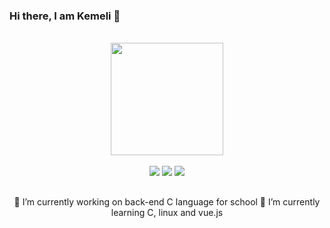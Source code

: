 ### Hi there, I am Kemeli 👋


<div align="center"><br>
   <a href="https://github.com/Kemeli">
  <img height="180em" src="https://github-readme-stats.vercel.app/api?username=Kemeli&show_icons=true&theme=dark&include_all_commits=true&count_private=true"/>
<div align="center"><br>
  <a href="https:////www.linkedin.com/in/kemeli-nogueira-431819111" target="_blank"><img src="https://img.shields.io/badge/-LinkedIn-%230077B5?style=for-the-badge&logo=linkedin&logoColor=white" target="_blank"></a> 
  <a href = "mailto:kdnogueira791@gmail.com"><img src="https://img.shields.io/badge/-Gmail-%23333?style=for-the-badge&logo=gmail&logoColor=white" target="_blank"></a>
  <a href="https://958116506493911070" target="_blank"><img src="https://img.shields.io/badge/Discord-7289DA?style=for-the-badge&logo=discord&logoColor=white" target="_blank"></a>
</div>

##
 
 🔭 I’m currently working on back-end C language for school
 🌱 I’m currently learning C, linux and vue.js

